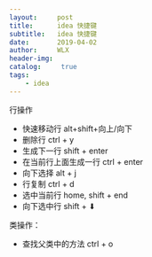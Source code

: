 ```yaml
---
layout:     post
title:      idea 快捷键
subtitle:   idea 快捷键
date:       2019-04-02
author:     WLX
header-img:  
catalog: 	 true
tags:
    - idea
---
```






行操作
 - 快速移动行           alt+shift+向上/向下
 - 删除行              ctrl + y
 - 生成下一行           shift + enter
 - 在当前行上面生成一行   ctrl + enter
 - 向下选择             alt + j
 - 行复制               ctrl + d
 - 选中当前行            home,  shift + end
 - 向下选中行            shift + ⬇

 类操作：
 - 查找父类中的方法      ctrl + o

